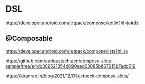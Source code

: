 # DSL
https://developer.android.com/jetpack/compose/kotlin?hl=ja#dsl

## @Composable
https://developer.android.com/jetpack/compose/lists?hl=ja

https://github.com/curioustechizen/compose-slots-sample/tree/e4dc309521354d690aed63085b867615b7edc519

https://kiranrao.in/blog/2021/12/03/jetpack-compose-slots/
